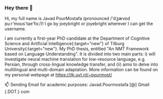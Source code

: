 ### Hey there 👋

Hi, my full name is Javad PourMostafa (pronounced /'dʒævɒd puːr'moʊs'tae'fɑː/)! I go by joeybright or joyebright wherever I can get the username.

I am currently a first-year PhD candidate at the Department of Cognitive Science and Artificial Intelligence{:target="new"} of Tilburg University{:target="new"}. My PhD thesis, entitled "An NMT Framework based on Language Understanding". It is divided into two main parts: i) will investigate neural machine translation for low-resource language, e.g. Persian, through cross-lingual knowledge transfer, and (ii) aims to delve into multilingual and multi-domain adaptation. More information can be found on my personal webpage at https://ilk.uvt.nl/~pourmost/

📫 Sending Email for academic purposes: Javad.Pourmostafa [@] Gmail {.DOT.} com

